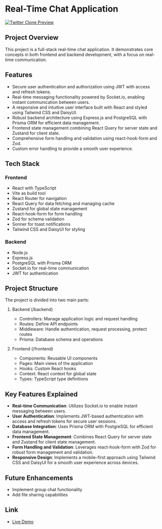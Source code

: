# Real-Time Chat Application

<a href="https://realtime-chatapp-dprz.onrender.com" target="_blank">
  <img src="/Thumbnail.png" alt="Twitter Clone Preview">
</a>

## Project Overview

This project is a full-stack real-time chat application.
It demonstrates core concepts in both frontend and backend development, with a focus on real-time communication.

## Features

- Secure user authentication and authorization using JWT with access and refresh tokens.
- Real-time messaging functionality powered by Socket.io, enabling instant communication between users.
- A responsive and intuitive user interface built with React and styled using Tailwind CSS and DaisyUI.
- Robust backend architecture using Express.js and PostgreSQL with Prisma ORM for efficient data management.
- Frontend state management combining React Query for server state and Zustand for client state.
- Comprehensive form handling and validation using react-hook-form and Zod.
- Custom error handling to provide a smooth user experience.

## Tech Stack

### Frontend

- React with TypeScript
- Vite as build tool
- React Router for navigation
- React Query for data fetching and managing cache
- Zustand for global state management
- React-hook-form for form handling
- Zod for schema validation
- Sonner for toast notifications
- Tailwind CSS and DaisyUI for styling

### Backend

- Node.js
- Express.js
- PostgreSQL with Prisma ORM
- Socket.io for real-time communication
- JWT for authentication

## Project Structure

The project is divided into two main parts:

1. Backend (/backend)

   - Controllers: Manage application logic and request handling
   - Routes: Define API endpoints
   - Middleware: Handle authentication, request processing, protect routes
   - Prisma: Database schema and operations

2. Frontend (/frontend)
   - Components: Reusable UI components
   - Pages: Main views of the application
   - Hooks: Custom React hooks
   - Context: React context for global state
   - Types: TypeScript type definitions

## Key Features Explained

- **Real-time Communication**: Utilizes Socket.io to enable instant messaging between users.
- **User Authentication**: Implements JWT-based authentication with access and refresh tokens for secure user sessions.
- **Database Integration**: Uses Prisma ORM with PostgreSQL for efficient data management.
- **Frontend State Management**: Combines React Query for server state and Zustand for client state management.
- **Form Handling and Validation**: Leverages react-hook-form with Zod for robust form management and validation.
- **Responsive Design**: Implements a mobile-first approach using Tailwind CSS and DaisyUI for a smooth user experience across devices.

## Future Enhancements

- Implement group chat functionality
- Add file sharing capabilities

## Link

- <a href="https://realtime-chatapp-dprz.onrender.com" target="_blank">Live Demo</a>
